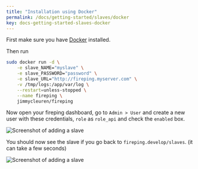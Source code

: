 ```yaml
---
title: "Installation using Docker"
permalink: /docs/getting-started/slaves/docker
key: docs-getting-started-slaves-docker
---
```


First make sure you have [Docker](http://www.docker.com) installed.

Then run
```bash
sudo docker run -d \
    -e slave_NAME="myslave" \
    -e slave_PASSWORD="password" \
    -e slave_URL="http://fireping.myserver.com" \
    -v /tmp/logs:/app/var/log \
    --restart=unless-stopped \
    --name fireping \
    jimmycleuren/fireping
```

Now open your fireping dashboard, go to `Admin > User` and create a new user with these credentials, `role` as `role_api` and check the `enabled` box.

![Screenshot of adding a slave](/fireping/assets/images/adding_slave_user.png)

You should now see the slave if you go back to `fireping.develop/slaves`. (it can take a few seconds)

![Screenshot of adding a slave](/fireping/assets/images/slaves_added_list.png)
